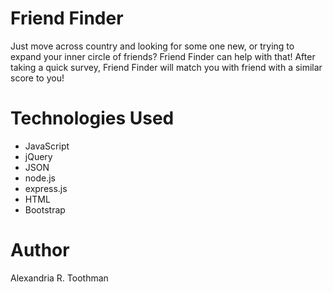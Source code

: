 # Friend Finder
Just move across country and looking for some one new, or trying to expand your inner circle of friends? Friend Finder can help with that! After taking a quick survey, Friend Finder will match you with friend with a similar score to you!



# Technologies Used
* JavaScript
* jQuery
* JSON
* node.js
* express.js
* HTML
* Bootstrap

# Author
Alexandria R. Toothman 
